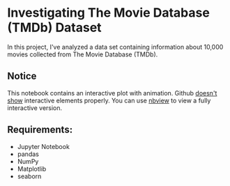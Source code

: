 # Investigating The Movie Database (TMDb) Dataset
In this project, I've analyzed a data set containing information about 10,000 movies collected from The Movie Database (TMDb).

## Notice
This notebook contains an interactive plot with animation. Github [doesn't show](https://help.github.com/en/github/managing-files-in-a-repository/working-with-jupyter-notebook-files-on-github) interactive elements properly. You can use [nbview](https://nbviewer.jupyter.org/github/yamontv/Investigate_TMDb_Movies/blob/38afabf046fb8dc18d9db2747f88a5e622279913/investigate-a-dataset.ipynb) to view a fully interactive version.

## Requirements:
* Jupyter Notebook
* pandas
* NumPy
* Matplotlib
* seaborn
